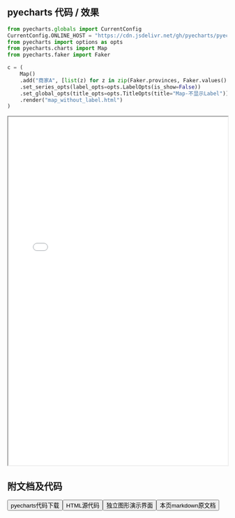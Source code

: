 
## pyecharts 代码 / 效果

```python
from pyecharts.globals import CurrentConfig
CurrentConfig.ONLINE_HOST = "https://cdn.jsdelivr.net/gh/pyecharts/pyecharts-assets@latest/assets/"
from pyecharts import options as opts
from pyecharts.charts import Map
from pyecharts.faker import Faker

c = (
    Map()
    .add("商家A", [list(z) for z in zip(Faker.provinces, Faker.values())], "china")
    .set_series_opts(label_opts=opts.LabelOpts(is_show=False))
    .set_global_opts(title_opts=opts.TitleOpts(title="Map-不显示Label"))
    .render("map_without_label.html")
)
```

<iframe width="100%" height="800px" src="/pyecharts/Map/map_without_label.html"></iframe>

## 附文档及代码

<a href="https://cdn.jsdelivr.net/gh/wfy-belief/python/docs/pyecharts/Map/map_without_label.py"><button class="mybutton">pyecharts代码下载</button></a><a href="https://cdn.jsdelivr.net/gh/wfy-belief/python/docs/pyecharts/Map/map_without_label.html"><button class="mybutton">HTML源代码</button></a><a href="https://python.wfyblog.cn/pyecharts/Map/map_without_label.html"><button class="mybutton">独立图形演示界面</button></a><a href="https://cdn.jsdelivr.net/gh/wfy-belief/python/docs/pyecharts/Map/map_without_label.md"><button class="mybutton">本页markdown原文档</button></a>
